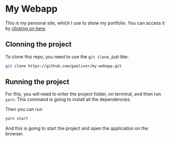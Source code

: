 # My Webapp

This is my personal site, which I use to show my portfolio. You can access it by [clicking on here](https://gaoliver.github.io/my-webapp/#/).

## Clonning the project

To clone this repo, you need to use the `git clone`, just like:

```bash
git clone https://github.com/gaoliver/my-webapp.git
```

## Running the project

For this, you will need to enter the project folder, on terminal, and then run `yarn`. This command is going to install all the dependencies.

Then you can run

```bash
yarn start
```

And this is going to start the project and open the application on the browser.
